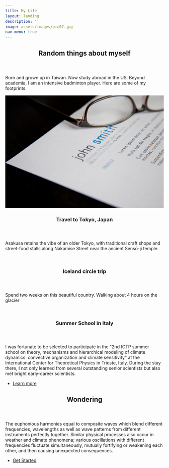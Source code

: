 ```yaml
---
title: My Life
layout: landing
description: ''
image: assets/images/pic07.jpg
nav-menu: true
---
```


<!-- Main -->
<div id="main">

<!-- One -->
<section id="one">
	<div class="inner">
		<header class="major">
			<h2>Random things about myself</h2>
		</header>
		<p>Born and grown up in Taiwan. Now study abroad in the US. Beyond academia, I am an intensive badminton player. Here are some of my footprints.</p>
	</div>
</section>

<!-- Two -->
<section id="two" class="spotlights">
	<section>
		<a href="generic.html" class="image">
			<img src="./assets/images/pic01.jpg" alt="" data-position="center center" />
		</a>
		<div class="content">
			<div class="inner">
				<header class="major">
					<h3>Travel to Tokyo, Japan</h3>
				</header>
				<p>Asakusa retains the vibe of an older Tokyo, with traditional craft shops and street-food stalls along Nakamise Street near the ancient Sensō-ji temple.</p>
			</div>
		</div>
	</section>
	<section>
		<a href="generic.html" class="image">
			<img src="{% link assets/images/pic02.jpg %}" alt="" data-position="top center" />
		</a>
		<div class="content">
			<div class="inner">
				<header class="major">
					<h3>Iceland circle trip</h3>
				</header>
				<p>Spend two weeks on this beautiful country. Walking about 4 hours on the glacier </p>
			</div>
		</div>
	</section>
	<section>
		<a href="generic.html" class="image">
			<img src="{% link assets/images/pic08.jpg %}" alt="" data-position="25% 25%" />
		</a>
		<div class="content">
			<div class="inner">
				<header class="major">
					<h3>Summer School in Italy</h3>
				</header>
				<p>I was fortunate to be selected to participate in the "2nd ICTP summer school on theory, mechanisms and hierarchical modeling of climate dynamics: convective organization and climate sensitivity" at the International Center for Theoretical Physics in Trieste, Italy. During the stay there, I  not only learned from several outstanding senior scientists but also met bright early-career scientists.</p>
				<ul class="actions">
					<li><a href="generic.html" class="button">Learn more</a></li>
				</ul>
			</div>
		</div>
	</section>
</section>

<!-- Three -->
<section id="three">
	<div class="inner">
		<header class="major">
			<h2>Wondering</h2>
		</header>
		<p>The euphonious harmonies equal to composite waves which blend different frequencies, wavelengths as well as wave patterns from different instruments perfectly together. Similar physical processes also occur in weather and climate phenomena; various oscillations with different frequencies fluctuate simultaneously, mutually fortifying or weakening each other, and then causing unexpected consequences.</p>
		<ul class="actions">
			<li><a href="generic.html" class="button next">Get Started</a></li>
		</ul>
	</div>
</section>

</div>
